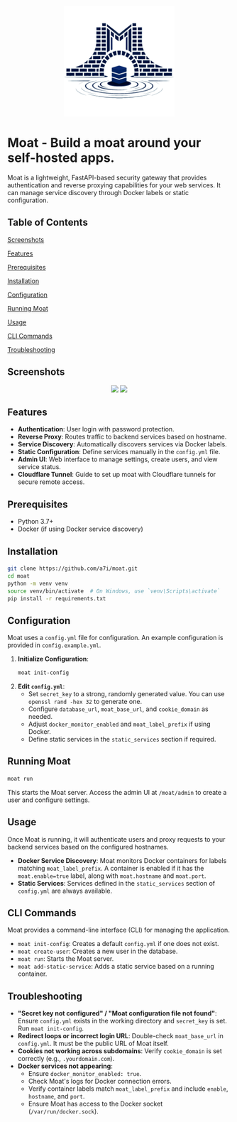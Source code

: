 <p align="center"><img src="assets\moat.png" height="250" width="250"/></p>

# Moat - Build a moat around your self-hosted apps.

Moat is a lightweight, FastAPI-based security gateway that provides authentication and reverse proxying capabilities for your web services. It can manage service discovery through Docker labels or static configuration.

## Table of Contents

[Screenshots](#screenshots)

[Features](#features)

[Prerequisites](#prerequisites)

[Installation](#installation)

[Configuration](#configuration)

[Running Moat](#running-moat)

[Usage](#usage)

[CLI Commands](#cli-commands)

[Troubleshooting](#troubleshooting)

## Screenshots
<div align="center">
<img src="https://github.com/user-attachments/assets/917da6b1-d226-40cb-9f44-b154-4754-8f7a-6a1950e43067/moat-login.png" width="300" />
<img src="https://github.com/user-attachments/assets/6e1185ff-9410-4dd3-bd72-5298b0743197/moat-admin.png" width="300" />
</div>

## Features

*   **Authentication**: User login with password protection.
*   **Reverse Proxy**: Routes traffic to backend services based on hostname.
*   **Service Discovery**: Automatically discovers services via Docker labels.
*   **Static Configuration**: Define services manually in the `config.yml` file.
*   **Admin UI**: Web interface to manage settings, create users, and view service status.
*	**Cloudflare Tunnel**: Guide to set up moat with Cloudflare tunnels for secure remote access.

## Prerequisites

*   Python 3.7+
*   Docker (if using Docker service discovery)

## Installation

```bash
git clone https://github.com/a7i/moat.git
cd moat
python -m venv venv
source venv/bin/activate  # On Windows, use `venv\Scripts\activate`
pip install -r requirements.txt
```

## Configuration

Moat uses a `config.yml` file for configuration. An example configuration is provided in `config.example.yml`.

1.  **Initialize Configuration**:
    ```bash
    moat init-config
    ```
2.  **Edit `config.yml`**:
    *   Set `secret_key` to a strong, randomly generated value.  You can use `openssl rand -hex 32` to generate one.
    *   Configure `database_url`, `moat_base_url`, and `cookie_domain` as needed.
    *   Adjust `docker_monitor_enabled` and `moat_label_prefix` if using Docker.
    *   Define static services in the `static_services` section if required.

## Running Moat

```bash
moat run
```

This starts the Moat server.  Access the admin UI at `/moat/admin` to create a user and configure settings.

## Usage

Once Moat is running, it will authenticate users and proxy requests to your backend services based on the configured hostnames.

*   **Docker Service Discovery**: Moat monitors Docker containers for labels matching `moat_label_prefix`.  A container is enabled if it has the `moat.enable=true` label, along with `moat.hostname` and `moat.port`.
*   **Static Services**:  Services defined in the `static_services` section of `config.yml` are always available.

## CLI Commands

Moat provides a command-line interface (CLI) for managing the application.

*   `moat init-config`: Creates a default `config.yml` if one does not exist.
*   `moat create-user`: Creates a new user in the database.
*   `moat run`: Starts the Moat server.
*	`moat add-static-service`: Adds a static service based on a running container.

## Troubleshooting

* **"Secret key not configured" / "Moat configuration file not found"**: Ensure `config.yml` exists in the working directory and `secret_key` is set. Run `moat init-config`.
* **Redirect loops or incorrect login URL**: Double-check `moat_base_url` in `config.yml`. It must be the public URL of Moat itself.
* **Cookies not working across subdomains**: Verify `cookie_domain` is set correctly (e.g., `.yourdomain.com`).
* **Docker services not appearing**:
   * Ensure `docker_monitor_enabled: true`.
   * Check Moat's logs for Docker connection errors.
   * Verify container labels match `moat_label_prefix` and include `enable`, `hostname`, and `port`.
   * Ensure Moat has access to the Docker socket (`/var/run/docker.sock`).